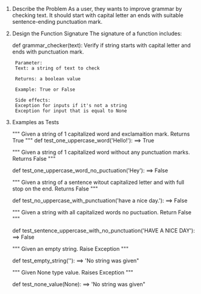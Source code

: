 1. Describe the Problem
    As a user, they wants to improve grammar by checking text.
    It should start with capital letter an ends with suitable sentence-ending punctuation mark.
    
2. Design the Function Signature
    The signature of a function includes:

    def grammar_checker(text):
        Verify if string starts with capital letter and ends with punctuation mark.

        Parameter:
        Text: a string of text to check

        Returns: a boolean value

        Example: True or False

        Side effects:
        Exception for inputs if it's not a string
        Exception for input that is equal to None
3. Examples as Tests

    """
    Given a string of 1 capitalized word and exclamaition mark.
    Returns True
    """
    def test_one_uppercase_word('Hello!'):
        ==> True

    """
    Given a string of 1 capitalized word without any punctuation marks.
    Returns False
    """

    def test_one_uppercase_word_no_puctuation('Hey'):
        ==> False
        
    """
    Given a string of a sentence witout capitalized letter and with full stop on the end.
    Returns False
    """

    def test_no_uppercase_with_punctuation('have a nice day.'):
        ==> False

    """
    Given a string with all capitalized words no puctuation.
    Return False
    """

    def test_sentence_uppercase_with_no_punctuation('HAVE A NICE DAY'):
        ==> False

    """
    Given an empty string.
    Raise Exception
    """

    def test_empty_string(''):
        ==> 'No string was given"

    """
    Given None type value.
    Raises Exception
    """

    def test_none_value(None):
        ==> 'No string was given"


